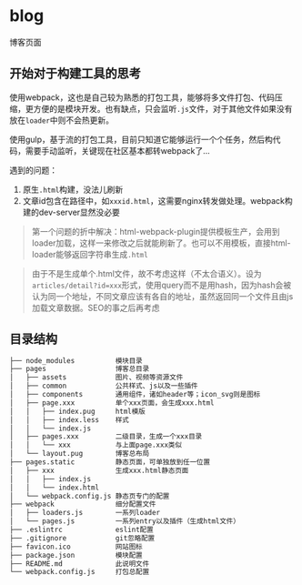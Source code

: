 # blog

博客页面

## 开始对于构建工具的思考

使用webpack，这也是自己较为熟悉的打包工具，能够将多文件打包、代码压缩，更方便的是模块开发。也有缺点，只会监听`.js`文件，对于其他文件如果没有放在`loader`中则不会热更新。

使用gulp，基于流的打包工具，目前只知道它能够运行一个个任务，然后构代码，需要手动监听，关键现在社区基本都转webpack了...

遇到的问题：

1. 原生`.html`构建，没法儿刷新
2. 文章id包含在路径中，如`xxxid.html`，这需要nginx转发做处理。webpack构建的dev-server显然没必要

> 第一个问题的折中解决：html-webpack-plugin提供模板生产，会用到loader加载，这样一来修改之后就能刷新了。也可以不用模板，直接html-loader能够返回字符串生成`.html`

> 由于不是生成单个.html文件，故不考虑这样（不太合语义）。设为`articles/detail?id=xxx`形式，使用query而不是用hash，因为hash会被认为同一个地址，不同文章应该有各自的地址，虽然返回同一个文件且由js加载文章数据。SEO的事之后再考虑

## 目录结构

```bash
├── node_modules          模块目录
├── pages                 博客总目录
│   ├── assets            图片、视频等资源文件
│   ├── common            公共样式、js以及一些插件
│   ├── components        通用组件，诸如header等；icon_svg则是图标
│   ├── page.xxx          单个xxx页面，会生成xxx.html
│   │   ├── index.pug     html模版
│   │   ├── index.less    样式
│   │   └── index.js
│   ├── pages.xxx         二级目录，生成一个xxx目录
│   │   └── xxx           与上面page.xxx类似
│   └── layout.pug        博客总布局
├── pages.static          静态页面，可单独放到任一位置
│   ├── xxx               生成xxx.html静态页面
│   │   ├── index.js
│   │   └── index.html
│   └── webpack.config.js 静态页专门的配置
├── webpack               细分配置文件
│   ├── loaders.js        一系列loader
│   └── pages.js          一系列entry以及插件（生成html文件）
├── .eslintrc             eslint配置
├── .gitignore            git忽略配置
├── favicon.ico           网站图标
├── package.json          模块配置
├── README.md             此说明文件
└── webpack.config.js     打包总配置
```
